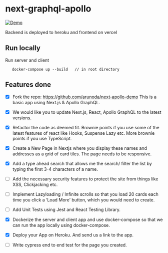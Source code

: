 # next-graphql-apollo

[![Demo](https://img.shields.io/badge/demo-online-blue.svg)](https://publicis-test.vercel.app/)

Backend is deployed to heroku and frontend on vercel

## Run locally

Run server and client

```docker compose
   docker-compose up --build   // in root directory
```

## Features done

- [x] Fork the repo: https://github.com/arunoda/next-apollo-demo This is a basic app using Next.js & Apollo GraphQL.
- [x] We would like you to update Next.js, React, Apollo GraphQL to the latest versions.
- [x] Refactor the code as deemed fit. Brownie points if you use some of the latest features of react like Hooks, Suspense Lazy etc. More brownie points if you use TypeScript.
- [x] Create a New Page in Nextjs where you display these names and addresses as a grid of card tiles. The page needs to be responsive.
- [x] Add a type ahead search that allows me the search/ filter the list by typing the first 3-4 characters of a name.
- [ ] Add the necessary security features to protect the site from things like XSS, Clickjacking etc.

- [ ] Implement Lazyloading / Infinite scrolls so that you load 20 cards each time you click a ‘Load More’ button, which you would need to create.
- [ ] Add Unit Tests using Jest and React Testing Library.

- [x] Dockerize the server and client app and use docker-compose so that we can run the app locally using docker-compose.
- [x] Deploy your App on Heroku. And send us a link to the app.
- [ ] Write cypress end to end test for the page you created.
